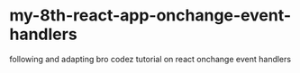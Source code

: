 # my-8th-react-app-onchange-event-handlers
 following and adapting bro codez tutorial on react onchange event handlers

